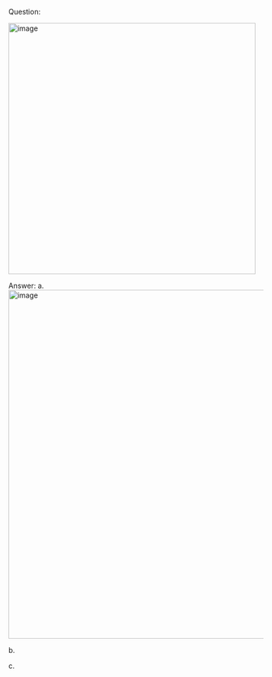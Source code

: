 Question:

<img width="488" height="497" alt="image" src="https://github.com/user-attachments/assets/2e9f50c6-b56f-41f6-bc7d-91d738dc56a1" />

Answer:
a.
<img width="1189" height="690" alt="image" src="https://github.com/user-attachments/assets/1c5f7134-df91-49ce-83a3-3af1ccd60d7a" />

b.

c.

